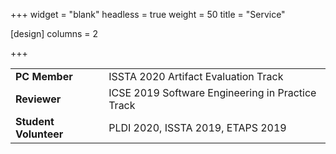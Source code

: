 +++
widget = "blank"
headless = true
weight = 50
title = "Service"

[design]
    columns = 2

+++


<table>
  <tbody>
    <tr>
      <td><b>PC Member</b></td>
      <td>ISSTA 2020 Artifact Evaluation Track</td>
    </tr>
    <tr>
      <td><b>Reviewer</b></td>
      <td>ICSE 2019 Software Engineering in Practice Track</td>
    </tr>
    <tr>
      <td><b>Student Volunteer</b></td>
      <td>PLDI 2020, ISSTA 2019, ETAPS 2019</td>
    </tr>
  </tbody>
</table>